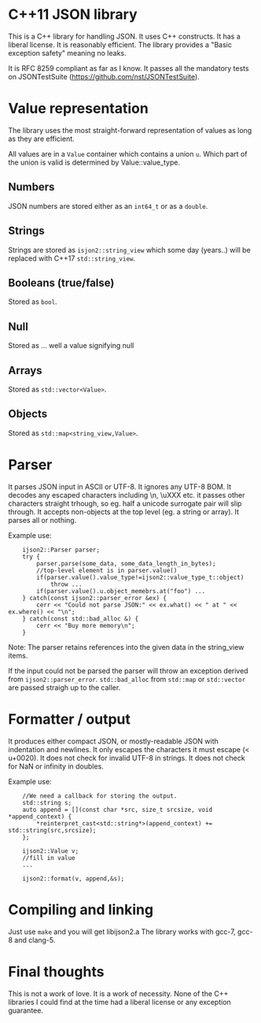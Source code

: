 # C++11 JSON library
This is a C++ library for handling JSON. It uses C++ constructs. It has a liberal license.
It is reasonably efficient. The library provides a "Basic exception safety" meaning no leaks.

It is RFC 8259 compliant as far as I know. It passes all the mandatory tests on JSONTestSuite (https://github.com/nst/JSONTestSuite).

# Value representation
The library uses the most straight-forward representation of values as long as they are efficient.

All values are in a `Value` container which contains a union `u`. Which part of the union is valid is determined by Value::value_type.

## Numbers
JSON numbers are stored either as an `int64_t` or as a `double`.
## Strings
Strings are stored as `isjon2::string_view` which some day (years..) will be replaced with C++17 `std::string_view`.
## Booleans (true/false)
Stored as `bool`.
## Null
Stored as ... well a value signifying null
## Arrays
Stored as `std::vector<Value>`.
## Objects
Stored as `std::map<string_view,Value>`.



# Parser
It parses JSON input in ASCII or UTF-8. It ignores any UTF-8 BOM. It decodes any escaped characters including \n, \uXXX etc. it passes other characters straight trhough, so eg. half a unicode surrogate pair will slip through. It accepts non-objects at the top level (eg. a string or array).
It parses all or nothing.

Example use:
```
    ijson2::Parser parser;
    try {
        parser.parse(some_data, some_data_length_in_bytes);
        //top-level element is in parser.value()
	    if(parser.value().value_type!=ijson2::value_type_t::object)
	        throw ...
        if(parser.value().u.object_memebrs.at("foo") ...
    } catch(const ijson2::parser_error &ex) {
        cerr << "Could not parse JSON:" << ex.what() << " at " << ex.where() << "\n";
    } catch(const std::bad_alloc &) {
        cerr << "Buy more memory\n";
    }
```
Note: The parser retains references into the given data in the string_view items.

If the input could not be parsed the parser will throw an exception derived from `ijson2::parser_error`.
`std::bad_alloc` from `std::map` or `std::vector` are passed straigh up to the caller.

# Formatter / output
It produces either compact JSON, or mostly-readable JSON with indentation and newlines.
It only escapes the characters it must escape (< u+0020). It does not check for invalid UTF-8 in strings. It does not check for NaN or infinity in doubles.


Example use:
```
    //We need a callback for storing the output.
    std::string s;
    auto append = [](const char *src, size_t srcsize, void *append_context) {
        *reinterpret_cast<std::string*>(append_context) += std::string(src,srcsize);
    };
    
    ijson2::Value v;
    //fill in value
    ...
    
    ijson2::format(v, append,&s);
```


# Compiling and linking
Just use `make` and you will get libijson2.a
The library works with gcc-7, gcc-8 and clang-5.


# Final thoughts
This is not a work of love. It is a work of necessity. None of the C++ libraries I could find at the time had a liberal license or any exception guarantee.
